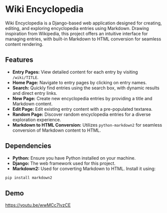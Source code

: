 # Wiki Encyclopedia

Wiki Encyclopedia is a Django-based web application designed for creating, editing, and exploring encyclopedia entries using Markdown. Drawing inspiration from Wikipedia, this project offers an intuitive interface for managing entries, with built-in Markdown to HTML conversion for seamless content rendering.

## Features

- **Entry Pages:** View detailed content for each entry by visiting `/wiki/TITLE`.
- **Home Page:** Navigate to entry pages by clicking on entry names.
- **Search:** Quickly find entries using the search box, with dynamic results and direct entry links.
- **New Page:** Create new encyclopedia entries by providing a title and Markdown content.
- **Edit Page:** Edit existing entry content with a pre-populated textarea.
- **Random Page:** Discover random encyclopedia entries for a diverse exploration experience.
- **Markdown to HTML Conversion:** Utilizes `python-markdown2` for seamless conversion of Markdown content to HTML.

## Dependencies

- **Python:** Ensure you have Python installed on your machine.
- **Django:** The web framework used for this project.
- **Markdown2:** Used for converting Markdown to HTML. Install it using:
```bash
pip install markdown2
```

## Demo

https://youtu.be/wwMCc7lvzCE
